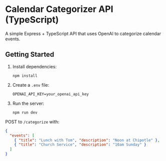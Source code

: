 # Calendar Categorizer API (TypeScript)

A simple Express + TypeScript API that uses OpenAI to categorize calendar events.

## Getting Started

1. Install dependencies:

   ```
   npm install
   ```

2. Create a `.env` file:

   ```
   OPENAI_API_KEY=your_openai_api_key
   ```

3. Run the server:
   ```
   npm run dev
   ```

POST to `/categorize` with:

```json
{
  "events": [
    { "title": "Lunch with Tom", "description": "Noon at Chipotle" },
    { "title": "Church Service", "description": "10am Sunday" }
  ]
}
```
